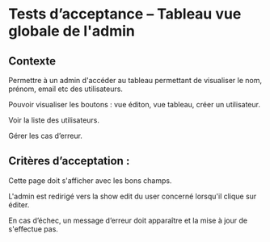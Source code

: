 # Tests d’acceptance – Tableau vue globale de l'admin

## Contexte

Permettre à un admin d'accéder au tableau permettant de visualiser le nom, prénom, email etc des utilisateurs.

Pouvoir visualiser les boutons : vue éditon, vue tableau, créer un utilisateur.

Voir la liste des utilisateurs.

Gérer les cas d’erreur.

## Critères d’acceptation :

Cette page doit s'afficher avec les bons champs.

L'admin est redirigé vers la show edit du user concerné lorsqu'il clique sur éditer.

En cas d’échec, un message d’erreur doit apparaître et la mise à jour de s'effectue pas.